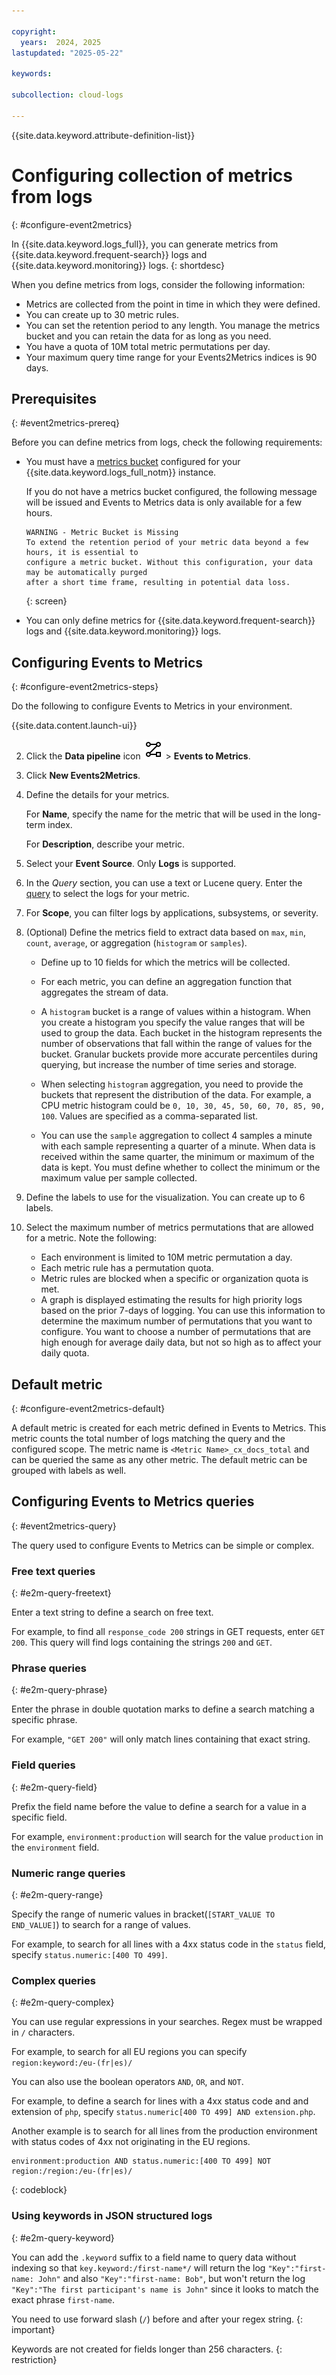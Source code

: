 ```yaml
---

copyright:
  years:  2024, 2025
lastupdated: "2025-05-22"

keywords:

subcollection: cloud-logs

---
```


{{site.data.keyword.attribute-definition-list}}



# Configuring collection of metrics from logs
{: #configure-event2metrics}

In {{site.data.keyword.logs_full}}, you can generate metrics from {{site.data.keyword.frequent-search}} logs and {{site.data.keyword.monitoring}} logs.
{: shortdesc}

When you define metrics from logs, consider the following information:
- Metrics are collected from the point in time in which they were defined.
- You can create up to 30 metric rules.
- You can set the retention period to any length. You manage the metrics bucket and you can retain the data for as long as you need.
- You have a quota of 10M total metric permutations per day.
- Your maximum query time range for your Events2Metrics indices is 90 days.


## Prerequisites
{: #event2metrics-prereq}

Before you can define metrics from logs, check the following requirements:

- You must have a [metrics bucket](/docs/cloud-logs?topic=cloud-logs-configure-metrics-bucket) configured for your {{site.data.keyword.logs_full_notm}} instance. 

   If you do not have a metrics bucket configured, the following message will be issued and Events to Metrics data is only available for a few hours.

   ```text
   WARNING - Metric Bucket is Missing
   To extend the retention period of your metric data beyond a few hours, it is essential to
   configure a metric bucket. Without this configuration, your data may be automatically purged
   after a short time frame, resulting in potential data loss.
   ```
   {: screen}

- You can only define metrics for {{site.data.keyword.frequent-search}} logs and {{site.data.keyword.monitoring}} logs.


## Configuring Events to Metrics
{: #configure-event2metrics-steps}

Do the following to configure Events to Metrics in your environment.


{{site.data.content.launch-ui}}

2. Click the **Data pipeline** icon ![Data pipeline icon](/icons/data-pipeline.svg "Data pipeline") > **Events to Metrics**.

3. Click **New Events2Metrics**.

4. Define the details for your metrics.

   For **Name**, specify the name for the metric that will be used in the long-term index.

   For **Description**, describe your metric.

4. Select your **Event Source**. Only **Logs** is supported.

5. In the *Query* section, you can use a text or Lucene query. Enter the [query](#event2metrics-query) to select the logs for your metric.

6. For **Scope**, you can filter logs by applications, subsystems, or severity.

7. (Optional) Define the metrics field to extract data based on `max`, `min`, `count`, `average`, or aggregation (`histogram` or `samples`).

   * Define up to 10 fields for which the metrics will be collected.

   * For each metric, you can define an aggregation function that aggregates the stream of data.

   * A `histogram` bucket is a range of values within a histogram. When you create a histogram you specify the value ranges that will be used to group the data. Each bucket in the histogram represents the number of observations that fall within the range of values for the bucket.  Granular buckets provide more accurate percentiles during querying, but increase the number of time series and storage.

   * When selecting `histogram` aggregation, you need to provide the buckets that represent the distribution of the data. For example, a CPU metric histogram could be `0, 10, 30, 45, 50, 60, 70, 85, 90, 100`. Values are specified as a comma-separated list.

   * You can use the `sample` aggregation to collect 4 samples a minute with each sample representing a quarter of a minute. When data is received within the same quarter, the minimum or maximum of the data is kept. You must define whether to collect the minimum or the maximum value per sample collected.

8. Define the labels to use for the visualization.  You can create up to 6 labels.

9. Select the maximum number of metrics permutations that are allowed for a metric. Note the following:

   * Each environment is limited to 10M metric permutation a day.
   * Each metric rule has a permutation quota.
   * Metric rules are blocked when a specific or organization quota is met.
   * A graph is displayed estimating the results for high priority logs based on the prior 7-days of logging. You can use this information to determine the maximum number of permutations that you want to configure. You want to choose a number of permutations that are high enough for average daily data, but not so high as to affect your daily quota.


## Default metric
{: #configure-event2metrics-default}

A default metric is created for each metric defined in Events to Metrics. This metric counts the total number of logs matching the query and the configured scope.  The metric name is `<Metric Name>_cx_docs_total` and can be queried the same as any other metric. The default metric can be grouped with labels as well.

## Configuring Events to Metrics queries
{: #event2metrics-query}

The query used to configure Events to Metrics can be simple or complex. 

### Free text queries
{: #e2m-query-freetext}

Enter a text string to define a search on free text.

For example, to find all `response_code 200` strings in GET requests, enter `GET 200`. This query will find logs containing the strings `200` and `GET`.

### Phrase queries
{: #e2m-query-phrase}

Enter the phrase in double quotation marks to define a search matching a specific phrase.

For example, `"GET 200"` will only match lines containing that exact string.

### Field queries
{: #e2m-query-field}

Prefix the field name before the value to define a search for a value in a specific field.

For example, `environment:production` will search for the value `production` in the `environment` field.

### Numeric range queries
{: #e2m-query-range}

Specify the range of numeric values in bracket(`[START_VALUE TO END_VALUE]`) to search for a range of values.

For example, to search for all lines with a 4xx status code in the `status` field, specify `status.numeric:[400 TO 499]`.

### Complex queries
{: #e2m-query-complex}

You can use regular expressions in your searches. Regex must be wrapped in `/` characters. 

For example, to search for all EU regions you can specify `region:keyword:/eu-(fr|es)/`

You can also use the boolean operators `AND`, `OR`, and `NOT`. 

For example, to define a search for lines with a 4xx status code and and extension of `php`, specify `status.numeric[400 TO 499] AND extension.php`.

Another example is to search for all lines from the production environment with status codes of 4xx not originating in the EU regions.

```text
environment:production AND status.numeric:[400 TO 499] NOT region:/region:/eu-(fr|es)/
```
{: codeblock}

### Using keywords in JSON structured logs
{: #e2m-query-keyword}

You can add the `.keyword` suffix to a field name to query data without indexing so that `key.keyword:/first-name*/` will return the log `"Key":"first-name: John"` and also `"Key":"first-name: Bob"`, but won't return the log `"Key":"The first participant's name is John"` since it looks to match the exact phrase `first-name`.

You need to use forward slash (`/`) before and after your regex string.
{: important}

Keywords are not created for fields longer than 256 characters.
{: restriction}
